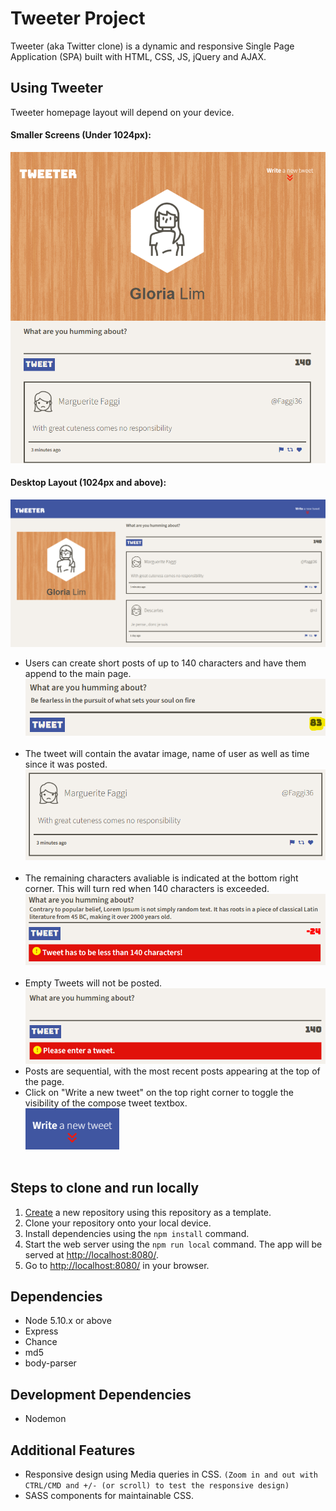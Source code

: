 # Tweeter Project

Tweeter (aka Twitter clone) is a dynamic and responsive Single Page Application (SPA) built with HTML, CSS, JS, jQuery and AJAX.


## Using Tweeter
Tweeter homepage layout will depend on your device.

#### Smaller Screens (Under 1024px):
  ![Screenshot of Tweeter Smaller Screen Layout](https://github.com/glowiep/tweeter/blob/master/docs/tweeter-homepage-smallscreen.png?raw=true)

#### Desktop Layout (1024px and above):
  ![Screenshot of Tweeter Desktop Layout](https://github.com/glowiep/tweeter/blob/master/docs/tweeter-homepage-desktop.png?raw=true)

- Users can create short posts of up to 140 characters and have them append to the main page.
![Screenshot of Tweet compose box](https://github.com/glowiep/tweeter/blob/master/docs/tweet-text.png?raw=true) <br><br>
- The tweet will contain the avatar image, name of user as well as time since it was posted. 
![Screenshot of individual Tweet](https://github.com/glowiep/tweeter/blob/master/docs/individual-tweet.png?raw=true) <br><br>
- The remaining characters avaliable is indicated at the bottom right corner. This will turn red when 140 characters is exceeded. 
![Screenshot of Tweet character count validation error](https://github.com/glowiep/tweeter/blob/master/docs/characters-exceeded-error.png?raw=true) <br><br>
- Empty Tweets will not be posted.
![Screenshot of empty Tweet error](https://github.com/glowiep/tweeter/blob/master/docs/empty-tweet-error.png?raw=true)
- Posts are sequential, with the most recent posts appearing at the top of the page.
- Click on "Write a new tweet" on the top right corner to toggle the visibility of the compose tweet textbox. <br>
![Screenshot of write a new tweet](https://github.com/glowiep/tweeter/blob/master/docs/write-a-new-tweet-button.png?raw=true) 
<br><br>

## Steps to clone and run locally

1. [Create](https://docs.github.com/en/repositories/creating-and-managing-repositories/creating-a-repository-from-a-template) a new repository using this repository as a template.
2. Clone your repository onto your local device.
3. Install dependencies using the `npm install` command.
3. Start the web server using the `npm run local` command. The app will be served at <http://localhost:8080/>.
4. Go to <http://localhost:8080/> in your browser.

## Dependencies

- Node 5.10.x or above
- Express
- Chance
- md5
- body-parser

## Development Dependencies

- Nodemon

## Additional Features

- Responsive design using Media queries in CSS.
`(Zoom in and out with CTRL/CMD and +/- (or scroll) to test the responsive design)`
- SASS components for maintainable CSS.

